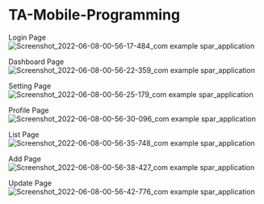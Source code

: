 # TA-Mobile-Programming

Login Page
![Screenshot_2022-06-08-00-56-17-484_com example spar_application](https://user-images.githubusercontent.com/100903781/172452415-473ecb87-8ad6-41a4-aac2-3664f0879ba3.jpg)

Dashboard Page
![Screenshot_2022-06-08-00-56-22-359_com example spar_application](https://user-images.githubusercontent.com/100903781/172452534-68cfa956-9f30-428e-89df-45fc4f0e8331.jpg)

Setting Page
![Screenshot_2022-06-08-00-56-25-179_com example spar_application](https://user-images.githubusercontent.com/100903781/172452586-5f2915af-4c2d-41bc-9e37-3f9b3c1bdb7a.jpg)

Profile Page
![Screenshot_2022-06-08-00-56-30-096_com example spar_application](https://user-images.githubusercontent.com/100903781/172452601-82231dec-6d98-4f5c-889e-bed894589797.jpg)

List Page
![Screenshot_2022-06-08-00-56-35-748_com example spar_application](https://user-images.githubusercontent.com/100903781/172452635-763d0ffa-af13-4a87-b49c-de204ff8d6b8.jpg)

Add Page
![Screenshot_2022-06-08-00-56-38-427_com example spar_application](https://user-images.githubusercontent.com/100903781/172452657-7ed5c1da-7102-4e28-85b5-ac5bb038fd66.jpg)

Update Page
![Screenshot_2022-06-08-00-56-42-776_com example spar_application](https://user-images.githubusercontent.com/100903781/172452670-0c25cfab-6106-4200-8399-33d1862b870a.jpg)
